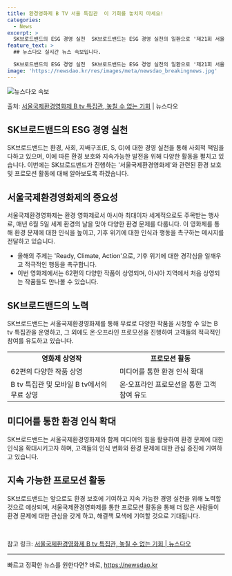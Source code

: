 ```yaml
---
title: 환경영화제 B TV 서울 특집관  이 기회를 놓치지 마세요!
categories:
  - News
excerpt: >
  SK브로드밴드의 ESG 경영 실천  SK브로드밴드는 ESG 경영 실천의 일환으로 '제21회 서울국제환경영화제…
feature_text: >
  ## 뉴스다오 실시간 뉴스 속보입니다.

  SK브로드밴드의 ESG 경영 실천  SK브로드밴드는 ESG 경영 실천의 일환으로 '제21회 서울국제환경영화제…
image: 'https://newsdao.kr/res/images/meta/newsdao_breakingnews.jpg'
---
```


![뉴스다오 속보](https://newsdao.kr/res/images/meta/newsdao_breakingnews.jpg)

<p>출처: <a href="https://newsdao.kr/4057" rel="dofollow">서울국제환경영화제 B tv 특집관, 놓칠 수 없는 기회</a> | 뉴스다오</p>

<h2 data-ke-size="size26">SK브로드밴드의 ESG 경영 실천</h2>
<p data-ke-size="size16">SK브로드밴드는 환경, 사회, 지배구조(E, S, G)에 대한 경영 실천을 통해 사회적 책임을 다하고 있으며, 이에 따른 환경 보호와 지속가능한 발전을 위해 다양한 활동을 펼치고 있습니다. 이번에는 SK브로드밴드가 진행하는 '서울국제환경영화제'와 관련된 환경 보호 및 프로모션 활동에 대해 알아보도록 하겠습니다.</p>

<h2 data-ke-size="size26">서울국제환경영화제의 중요성</h2>
<p data-ke-size="size16">서울국제환경영화제는 환경 영화제로서 아시아 최대이자 세계적으로도 주목받는 행사로, 매년 6월 5일 세계 환경의 날을 맞아 다양한 환경 문제를 다룹니다. 이 영화제를 통해 환경 문제에 대한 인식을 높이고, 기후 위기에 대한 인식과 행동을 촉구하는 메시지를 전달하고 있습니다.</p>
<ul>
  <li>올해의 주제는 'Ready, Climate, Action'으로, 기후 위기에 대한 경각심을 일깨우고 적극적인 행동을 촉구합니다.</li>
  <li>이번 영화제에서는 62편의 다양한 작품이 상영되며, 아시아 지역에서 처음 상영되는 작품들도 만나볼 수 있습니다.</li>
</ul>

<h2 data-ke-size="size26">SK브로드밴드의 노력</h2>
<p data-ke-size="size16">SK브로드밴드는 서울국제환경영화제를 통해 무료로 다양한 작품을 시청할 수 있는 B tv 특집관을 운영하고, 그 외에도 온·오프라인 프로모션을 진행하여 고객들의 적극적인 참여를 유도하고 있습니다.</p>
<table>
  <tr>
    <td style="text-align: center; height: 17px;"><b>영화제 상영작</b></td>
    <td style="text-align: center; height: 17px;"><b>프로모션 활동</b></td>
  </tr>
  <tr>
    <td>62편의 다양한 작품 상영</td>
    <td>미디어를 통한 환경 인식 확대</td>
  </tr>
  <tr>
    <td>B tv 특집관 및 모바일 B tv에서의 무료 상영</td>
    <td>온·오프라인 프로모션을 통한 고객 참여 유도</td>
  </tr>
</table>

<h2 data-ke-size="size26">미디어를 통한 환경 인식 확대</h2>
<p data-ke-size="size16">SK브로드밴드는 서울국제환경영화제와 함께 미디어의 힘을 활용하여 환경 문제에 대한 인식을 확대시키고자 하며, 고객들의 인식 변화와 환경 문제에 대한 관심 증진에 기여하고 있습니다.</p>

<h2 data-ke-size="size26">지속 가능한 프로모션 활동</h2>
<p data-ke-size="size16">SK브로드밴드는 앞으로도 환경 보호에 기여하고 지속 가능한 경영 실천을 위해 노력할 것으로 예상되며, 서울국제환경영화제를 통한 프로모션 활동을 통해 더 많은 사람들이 환경 문제에 대한 관심을 갖게 하고, 해결책 모색에 기여할 것으로 기대됩니다.</p>
<p data-ke-size="size16">&nbsp;</p>
<p data-ke-size="size16">참고 링크: <a href="https://newsdao.kr/4057">서울국제환경영화제 B tv 특집관, 놓칠 수 없는 기회 | 뉴스다오</a></p>
<hr> 

빠르고 정확한 뉴스를 원한다면? 바로, <a href="https://newsdao.kr" rel="dofollow">https://newsdao.kr</a>


